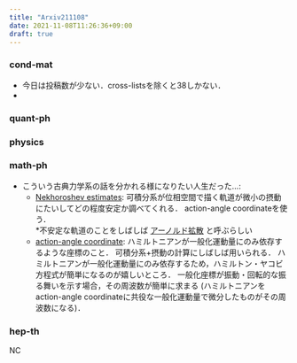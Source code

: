 ```yaml
---
title: "Arxiv211108"
date: 2021-11-08T11:26:36+09:00
draft: true
---
```

### cond-mat
- 今日は投稿数が少ない．cross-listsを除くと38しかない．
- 

### quant-ph

### physics

### math-ph
- こういう古典力学系の話を分かれる様になりたい人生だった...:
  - [Nekhoroshev estimates](https://en.wikipedia.org/wiki/Nekhoroshev_estimates):
    可積分系が位相空間で描く軌道が微小の摂動にたいしてどの程度安定か調べてくれる．
    action-angle coordinateを使う．  
    *不安定な軌道のことをしばしば
    [アーノルド拡散](https://en.wikipedia.org/wiki/Arnold_diffusion)
    と呼ぶらしい
  - [action-angle coordinate](https://en.m.wikipedia.org/wiki/Action-angle_coordinates):
    ハミルトニアンが一般化運動量にのみ依存するような座標のこと．
    可積分系+摂動の計算にしばしば用いられる．
    ハミルトニアンが一般化運動量にのみ依存するため，ハミルトン・ヤコビ方程式が簡単になるのが嬉しいところ．
    一般化座標が振動・回転的な振る舞いを示す場合，その周波数が簡単に求まる
    (ハミルトニアンをaction-angle coordinateに共役な一般化運動量で微分したものがその周波数になる)．

### hep-th
NC
